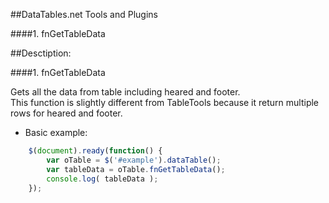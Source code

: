 ##DataTables.net Tools and Plugins


####1. fnGetTableData


##Desctiption:

####1. fnGetTableData


Gets all the data from table including heared and footer.  
This function is slightly different from TableTools because it return multiple rows for heared and footer.

* Basic example:  
 
````javascript
    $(document).ready(function() {
        var oTable = $('#example').dataTable();
        var tableData = oTable.fnGetTableData();
        console.log( tableData );
    });
````
